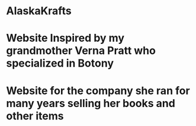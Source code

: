 # AlaskaKrafts
# Website Inspired by my grandmother Verna Pratt who specialized in Botony
# Website for the company she ran for many years selling her books and other items

